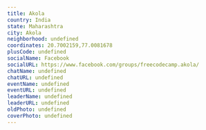 ```yaml
---
title: Akola
country: India
state: Maharashtra
city: Akola
neighborhood: undefined
coordinates: 20.7002159,77.0081678
plusCode: undefined
socialName: Facebook
socialURL: https://www.facebook.com/groups/freecodecamp.akola/
chatName: undefined
chatURL: undefined
eventName: undefined
eventURL: undefined
leaderName: undefined
leaderURL: undefined
oldPhoto: undefined
coverPhoto: undefined
---
```

